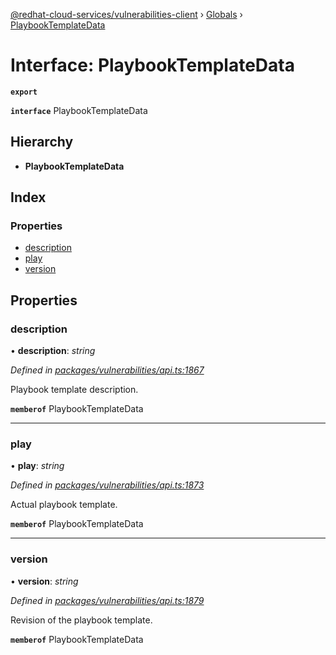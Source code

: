 [@redhat-cloud-services/vulnerabilities-client](../README.md) › [Globals](../globals.md) › [PlaybookTemplateData](playbooktemplatedata.md)

# Interface: PlaybookTemplateData

**`export`** 

**`interface`** PlaybookTemplateData

## Hierarchy

* **PlaybookTemplateData**

## Index

### Properties

* [description](playbooktemplatedata.md#description)
* [play](playbooktemplatedata.md#play)
* [version](playbooktemplatedata.md#version)

## Properties

###  description

• **description**: *string*

*Defined in [packages/vulnerabilities/api.ts:1867](https://github.com/RedHatInsights/javascript-clients/blob/master/packages/vulnerabilities/api.ts#L1867)*

Playbook template description.

**`memberof`** PlaybookTemplateData

___

###  play

• **play**: *string*

*Defined in [packages/vulnerabilities/api.ts:1873](https://github.com/RedHatInsights/javascript-clients/blob/master/packages/vulnerabilities/api.ts#L1873)*

Actual playbook template.

**`memberof`** PlaybookTemplateData

___

###  version

• **version**: *string*

*Defined in [packages/vulnerabilities/api.ts:1879](https://github.com/RedHatInsights/javascript-clients/blob/master/packages/vulnerabilities/api.ts#L1879)*

Revision of the playbook template.

**`memberof`** PlaybookTemplateData
